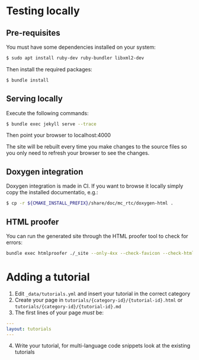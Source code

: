 Testing locally
==

Pre-requisites
--

You must have some dependencies installed on your system:

```bash
$ sudo apt install ruby-dev ruby-bundler libxml2-dev
```

Then install the required packages:

```bash
$ bundle install
```

Serving locally
--

Execute the following commands:

```bash
$ bundle exec jekyll serve --trace
```

Then point your browser to localhost:4000

The site will be rebuilt every time you make changes to the source files so you only need to refresh your browser to see the changes.

Doxygen integration
--

Doxygen integration is made in CI. If you want to browse it locally simply copy the installed documentatio, e.g.:

```bash
$ cp -r ${CMAKE_INSTALL_PREFIX}/share/doc/mc_rtc/doxygen-html .
```

HTML proofer
--

You can run the generated site through the HTML proofer tool to check for errors:

```bash
bundle exec htmlproofer ./_site --only-4xx --check-favicon --check-html --allow-hash-href --url-ignore "/gite.lirmm.fr/"
```

Adding a tutorial
==

1. Edit `_data/tutorials.yml` and insert your tutorial in the correct category
2. Create your page in `tutorials/{category-id}/{tutorial-id}.html` or `tutorials/{category-id}/{tutorial-id}.md`
3. The first lines of your page *must* be:
```yaml
---
layout: tutorials
---
```
4. Write your tutorial, for multi-language code snippets look at the existing tutorials
